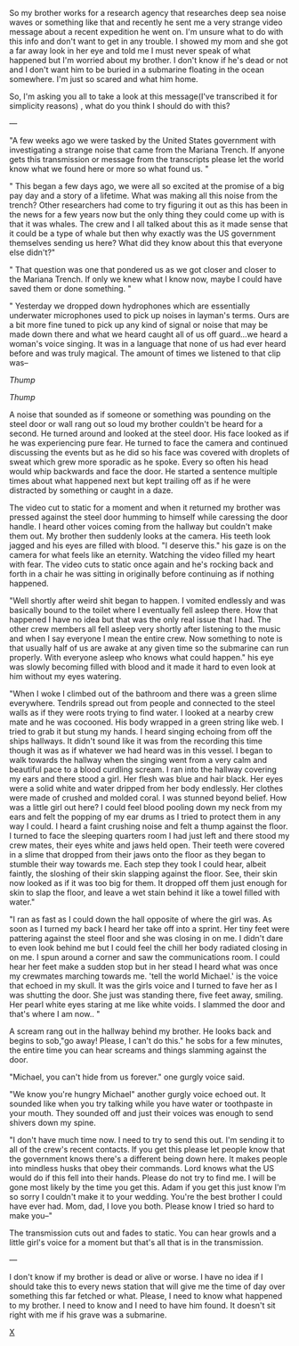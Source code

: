 So my brother works for a research agency that researches deep sea noise waves or something like that and recently he sent me a very strange video message about a recent expedition he went on. I'm unsure what to do with this info and don't want to get in any trouble. I showed my mom and she got a far away look in her eye and told me I must never speak of what happened but I'm worried about my brother. I don't know if he's dead or not and I don't want him to be buried in a submarine floating in the ocean somewhere. I'm just so scared and what him home. 


So, I'm asking you all to take a look at this message(I've transcribed it for simplicity reasons) , what do you think I should do with this? 


—



"A few weeks ago we were tasked by the United States government with investigating a strange noise that came from the Mariana Trench. If anyone gets this transmission or message from the transcripts please let the world know what we found here or more so what found us. "


" This began a few days ago, we were all so excited at the promise of a big pay day and a story of a lifetime. What was making all this noise from the trench? Other researchers had come to try figuring it out as this has been in the news for a few years now but the only thing they could come up with is that it was whales. The crew and I all talked about this as it made sense that it could be a type of whale but then why exactly was the US government themselves sending us here? What did they know about this that everyone else didn't?"


" That question was one that pondered us as we got closer and closer to the Mariana Trench. If only we knew what I know now, maybe I could have saved them or done something. "


" Yesterday we dropped down hydrophones which are essentially underwater microphones used to pick up noises in layman's terms. Ours are a bit more fine tuned to pick up any kind of signal or noise that may be made down there and what we heard caught all of us off guard…we heard a woman's voice singing. It was in a language that none of us had ever heard before and was truly magical. The amount of times we listened to that clip was–


*Thump*

*Thump*


A noise that sounded as if someone or something was pounding on the steel door or wall rang out so loud my brother couldn't be heard for a second. He turned around and looked at the steel door. His face looked as if he was experiencing pure fear. He turned to face the camera and continued discussing the events but as he did so his face was covered with droplets of sweat which grew more sporadic as he spoke. Every so often his head would whip backwards and face the door. He started a sentence multiple times about what happened next but kept trailing off as if he were distracted by something or caught in a daze. 


The video cut to static for a moment and when it returned my brother was pressed against the steel door humming to himself while caressing the door handle. I heard other voices coming from the hallway but couldn't make them out. My brother then suddenly looks at the camera. His teeth look jagged and his eyes are filled with blood. "I deserve this." his gaze is on the camera for what feels like an eternity. Watching the video filled my heart with fear. The video cuts to static once again and he's rocking back and forth in a chair he was sitting in originally before continuing as if nothing happened. 


"Well shortly after weird shit began to happen. I vomited endlessly and was basically bound to the toilet where I eventually fell asleep there. How that happened I have no idea but that was the only real issue that I had. The other crew members all fell asleep very shortly after listening to the music and when I say everyone I mean the entire crew. Now something to note is that usually half of us are awake at any given time so the submarine can run properly. With everyone asleep who knows what could happen." his eye was slowly becoming filled with blood and it made it hard to even look at him without my eyes watering. 


"When I woke I climbed out of the bathroom and there was a green slime everywhere. Tendrils spread out from people and connected to the steel walls as if they were roots trying to find water. I looked at a nearby crew mate and he was cocooned. His body wrapped in a green string like web. I tried to grab it but stung my hands. I heard singing echoing from off the ships hallways. It didn't sound like it was from the recording this time though it was as if whatever we had heard was in this vessel. I began to walk towards the hallway when the singing went from a very calm and beautiful pace to a blood curdling scream. I ran into the hallway covering my ears and there stood a girl. Her flesh was blue and hair black. Her eyes were a solid white and water dripped from her body endlessly. Her clothes were made of crushed and molded coral. I was stunned beyond belief. How was a little girl out here? I could feel blood pooling down my neck from my ears and felt the popping of my ear drums as I tried to protect them in any way I could. I heard a faint crushing noise and felt a thump against the floor. I turned to face the sleeping quarters room I had just left and there stood my crew mates, their eyes white and jaws held open. Their teeth were covered in a slime that dropped from their jaws onto the floor as they began to stumble their way towards me. Each step they took I could hear, albeit faintly, the sloshing of their skin slapping against the floor. See, their skin now looked as if it was too big for them. It dropped off them just enough for skin to slap the floor, and leave a wet stain behind it like a towel filled with water."


"I ran as fast as I could down the hall opposite of where the girl was. As soon as I turned my back I heard her take off into a sprint. Her tiny feet were pattering against the steel floor and she was closing in on me. I didn't dare to even look behind me but I could feel the chill her body radiated closing in on me. I spun around a corner and saw the communications room. I could hear her feet make a sudden stop but in her stead I heard what was once my crewmates marching towards me. 'tell the world Michael.' is the voice that echoed in my skull. It was the girls voice and I turned to fave her as I was shutting the door. She just was standing there, five feet away, smiling. Her pearl white eyes staring at me like white voids. I slammed the door and that's where I am now.. "


A scream rang out in the hallway behind my brother. He looks back and begins to sob,"go away! Please, I can't do this." he sobs for a few minutes, the entire time you can hear screams and things slamming against the door. 


"Michael, you can't hide from us forever." one gurgly voice said. 


"We know you're hungry Michael" another gurgly voice echoed out. It sounded like when you try talking while you have water or toothpaste in your mouth. They sounded off and just their voices was enough to send shivers down my spine. 


"I don't have much time now. I need to try to send this out. I'm sending it to all of the crew's recent contacts. If you get this please let people know that the government knows there's a different being down here. It makes people into mindless husks that obey their commands. Lord knows what the US would do if this fell into their hands. Please do not try to find me. I will be gone most likely by the time you get this. Adam if you get this just know I'm so sorry I couldn't make it to your wedding. You're the best brother I could have ever had. Mom, dad, I love you both. Please know I tried so hard to make you–"


The transmission cuts out and fades to static. You can hear growls and a little girl's voice for a moment but that's all that is in the transmission. 


—


I don't know if my brother is dead or alive or worse. I have no idea if I should take this to every news station that will give me the time of day over something this far fetched or what. Please, I need to know what happened to my brother. I need to know and I need to have him found. It doesn't sit right with me if his grave was a submarine. 

[X](https://www.reddit.com/r/benthe27thgamer?utm_medium=android_app&utm_source=share)